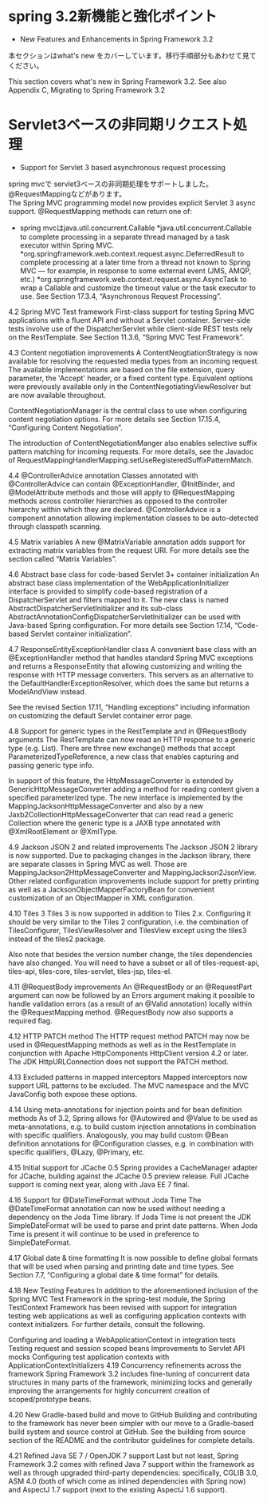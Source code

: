# spring 3.2新機能と強化ポイント
- New Features and Enhancements in Spring Framework 3.2  

本セクションはwhat's new をカバーしています。移行手順部分もあわせて見てください。

This section covers what's new in Spring Framework 3.2. See also Appendix C, Migrating to Spring Framework 3.2

# Servlet3ベースの非同期リクエスト処理
- Support for Servlet 3 based asynchronous request processing

spring mvcで servlet3ベースの非同期処理をサポートしました。@RequestMappingなどがあります。  
The Spring MVC programming model now provides explicit Servlet 3 async support. @RequestMapping methods can return one of:  
  
* spring mvcはjava.util.concurrent.Callable
*java.util.concurrent.Callable to complete processing in a separate thread managed by a task executor within Spring MVC.
*org.springframework.web.context.request.async.DeferredResult to complete processing at a later time from a thread not known to Spring MVC — for example, in response to some external event (JMS, AMQP, etc.)
*org.springframework.web.context.request.async.AsyncTask to wrap a Callable and customize the timeout value or the task executor to use.
See Section 17.3.4, “Asynchronous Request Processing”.

4.2 Spring MVC Test framework
First-class support for testing Spring MVC applications with a fluent API and without a Servlet container. Server-side tests involve use of the DispatcherServlet while client-side REST tests rely on the RestTemplate. See Section 11.3.6, “Spring MVC Test Framework”.

4.3 Content negotiation improvements
A ContentNeogtiationStrategy is now available for resolving the requested media types from an incoming request. The available implementations are based on the file extension, query parameter, the 'Accept' header, or a fixed content type. Equivalent options were previously available only in the ContentNegotiatingViewResolver but are now available throughout.

ContentNegotiationManager is the central class to use when configuring content negotiation options. For more details see Section 17.15.4, “Configuring Content Negotiation”.

The introduction of ContentNegotiationManger also enables selective suffix pattern matching for incoming requests. For more details, see the Javadoc of RequestMappingHandlerMapping.setUseRegisteredSuffixPatternMatch.

4.4 @ControllerAdvice annotation
Classes annotated with @ControllerAdvice can contain @ExceptionHandler, @InitBinder, and @ModelAttribute methods and those will apply to @RequestMapping methods across controller hierarchies as opposed to the controller hierarchy within which they are declared. @ControllerAdvice is a component annotation allowing implementation classes to be auto-detected through classpath scanning.

4.5 Matrix variables
A new @MatrixVariable annotation adds support for extracting matrix variables from the request URI. For more details see the section called “Matrix Variables”.

4.6 Abstract base class for code-based Servlet 3+ container initialization
An abstract base class implementation of the WebApplicationInitializer interface is provided to simplify code-based registration of a DispatcherServlet and filters mapped to it. The new class is named AbstractDispatcherServletInitializer and its sub-class AbstractAnnotationConfigDispatcherServletInitializer can be used with Java-based Spring configuration. For more details see Section 17.14, “Code-based Servlet container initialization”.

4.7 ResponseEntityExceptionHandler class
A convenient base class with an @ExceptionHandler method that handles standard Spring MVC exceptions and returns a ResponseEntity that allowing customizing and writing the response with HTTP message converters. This servers as an alternative to the DefaultHandlerExceptionResolver, which does the same but returns a ModelAndView instead.

See the revised Section 17.11, “Handling exceptions” including information on customizing the default Servlet container error page.

4.8 Support for generic types in the RestTemplate and in @RequestBody arguments
The RestTemplate can now read an HTTP response to a generic type (e.g. List<Account>). There are three new exchange() methods that accept ParameterizedTypeReference, a new class that enables capturing and passing generic type info.

In support of this feature, the HttpMessageConverter is extended by GenericHttpMessageConverter adding a method for reading content given a specified parameterized type. The new interface is implemented by the MappingJacksonHttpMessageConverter and also by a new Jaxb2CollectionHttpMessageConverter that can read read a generic Collection where the generic type is a JAXB type annotated with @XmlRootElement or @XmlType.

4.9 Jackson JSON 2 and related improvements
The Jackson JSON 2 library is now supported. Due to packaging changes in the Jackson library, there are separate classes in Spring MVC as well. Those are MappingJackson2HttpMessageConverter and MappingJackson2JsonView. Other related configuration improvements include support for pretty printing as well as a JacksonObjectMapperFactoryBean for convenient customization of an ObjectMapper in XML configuration.

4.10 Tiles 3
Tiles 3 is now supported in addition to Tiles 2.x. Configuring it should be very similar to the Tiles 2 configuration, i.e. the combination of TilesConfigurer, TilesViewResolver and TilesView except using the tiles3 instead of the tiles2 package.

Also note that besides the version number change, the tiles dependencies have also changed. You will need to have a subset or all of tiles-request-api, tiles-api, tiles-core, tiles-servlet, tiles-jsp, tiles-el.

4.11 @RequestBody improvements
An @RequestBody or an @RequestPart argument can now be followed by an Errors argument making it possible to handle validation errors (as a result of an @Valid annotation) locally within the @RequestMapping method. @RequestBody now also supports a required flag.

4.12 HTTP PATCH method
The HTTP request method PATCH may now be used in @RequestMapping methods as well as in the RestTemplate in conjunction with Apache HttpComponents HttpClient version 4.2 or later. The JDK HttpURLConnection does not support the PATCH method.

4.13 Excluded patterns in mapped interceptors
Mapped interceptors now support URL patterns to be excluded. The MVC namespace and the MVC JavaConfig both expose these options.

4.14 Using meta-annotations for injection points and for bean definition methods
As of 3.2, Spring allows for @Autowired and @Value to be used as meta-annotations, e.g. to build custom injection annotations in combination with specific qualifiers. Analogously, you may build custom @Bean definition annotations for @Configuration classes, e.g. in combination with specific qualifiers, @Lazy, @Primary, etc.

4.15 Initial support for JCache 0.5
Spring provides a CacheManager adapter for JCache, building against the JCache 0.5 preview release. Full JCache support is coming next year, along with Java EE 7 final.

4.16 Support for @DateTimeFormat without Joda Time
The @DateTimeFormat annotation can now be used without needing a dependency on the Joda Time library. If Joda Time is not present the JDK SimpleDateFormat will be used to parse and print date patterns. When Joda Time is present it will continue to be used in preference to SimpleDateFormat.

4.17 Global date & time formatting
It is now possible to define global formats that will be used when parsing and printing date and time types. See Section 7.7, “Configuring a global date & time format” for details.

4.18 New Testing Features
In addition to the aforementioned inclusion of the Spring MVC Test Framework in the spring-test module, the Spring TestContext Framework has been revised with support for integration testing web applications as well as configuring application contexts with context initializers. For further details, consult the following.

Configuring and loading a WebApplicationContext in integration tests
Testing request and session scoped beans
Improvements to Servlet API mocks
Configuring test application contexts with ApplicationContextInitializers
4.19 Concurrency refinements across the framework
Spring Framework 3.2 includes fine-tuning of concurrent data structures in many parts of the framework, minimizing locks and generally improving the arrangements for highly concurrent creation of scoped/prototype beans.

4.20 New Gradle-based build and move to GitHub
Building and contributing to the framework has never been simpler with our move to a Gradle-based build system and source control at GitHub. See the building from source section of the README and the contributor guidelines for complete details.

4.21 Refined Java SE 7 / OpenJDK 7 support
Last but not least, Spring Framework 3.2 comes with refined Java 7 support within the framework as well as through upgraded third-party dependencies: specifically, CGLIB 3.0, ASM 4.0 (both of which come as inlined dependencies with Spring now) and AspectJ 1.7 support (next to the existing AspectJ 1.6 support).